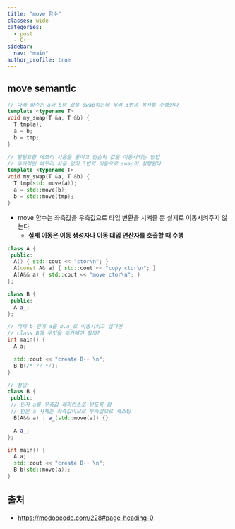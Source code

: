 ```yaml
---
title: "move 함수"
classes: wide
categories: 
  - post
  - C++
sidebar:
  nav: "main"
author_profile: true
---
```



## move semantic

```c++
// 아래 함수는 a와 b의 값을 swap하는데 무려 3번의 복사를 수행한다
template <typename T>
void my_swap(T &a, T &b) {
  T tmp(a);
  a = b;
  b = tmp;
}

// 불필요한 메모리 사용을 줄이고 단순히 값을 이동시키는 방법
// 추가적인 메모리 사용 없이 3번의 이동으로 swap이 실행된다
template <typename T>
void my_swap(T &a, T &b) {
  T tmp(std::move(a));
  a = std::move(b);
  b = std::move(tmp);
}
```

* move 함수는 좌측값을 우측값으로 타입 변환을 시켜줄 뿐 실제로 이동시켜주지 않는다
  * **실제 이동은 이동 생성자나 이동 대입 연산자를 호출할 때 수행**

```c++
class A {
 public:
  A() { std::cout << "ctor\n"; }
  A(const A& a) { std::cout << "copy ctor\n"; }
  A(A&& a) { std::cout << "move ctor\n"; }
};

class B {
 public:
  A a_;
};

// 객체 b 안에 a를 b.a_로 이동시키고 싶다면
// class B에 무엇을 추가해야 할까?
int main() {
  A a;

  std::cout << "create B-- \n";
  B b(/* ?? */);
}

// 정답: 
class B {
 public:
 // 인자 a를 우측값 레퍼런스로 받도록 함
 // 받은 a 자체는 좌측값이므로 우측값으로 캐스팅
  B(A&& a) : a_(std::move(a)) {}

  A a_;
};

int main() {
  A a;
  std::cout << "create B-- \n";
  B b(std::move(a));
}
```
  
## 출처  
* <https://modoocode.com/228#page-heading-0>